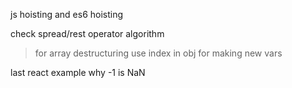 js hoisting and es6 hoisting

check spread/rest operator algorithm

> for array destructuring use index in obj for making new vars

last react example why -1 is NaN
